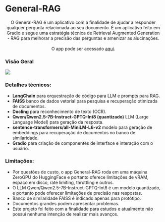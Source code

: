 # General-RAG

<div align="center">
    O General-RAG é um aplicativo com a finalidade de ajudar a responder qualquer pergunta relacionada ao seu documento.
  É um aplicativo feito em Gradio e segue uma estratégia técnica de Retrieval Augmented Generation - RAG para melhorar a precisão das perguntas e amenizar as alucinações.
  <br/>
  <br/>
  O app pode ser acessado
  <a href="https://huggingface.co/spaces/FelipeErmeson/projeto-rag" target="_blank">aqui</a>.
  </p>
</div>

### Visão Geral
<img src="assets/readme/general-rag-guide.gif">

### Detalhes técnicos:

* **LangChain** para orquestração de código para LLM e prompts para RAG.
* **FAISS** banco de dados vetorial para pesquisa e recuperação otimizada de documentos.
* **Docling** para reconhecimento de texto (OCR).
* **Qwen/Qwen2.5-7B-Instruct-GPTQ-Int8 (quantizado)** LLM (Large Language Model) para geração da resposta.
* **sentence-transformers/all-MiniLM-L6-v2** modelo para geração de embeddings para recuperação de documentos no banco de similaridade.
* **Gradio** para criação de componentes de interface e interação com o usuário.

### Limitações:

* Por questões de custo, o app General-RAG roda em uma máquina ZeroGPU do HuggingFace e portanto oferece limitações de vRAM, espaço em disco, rate limiting, throttling e outros.
* O LLM Qwen/Qwen2.5-7B-Instruct-GPTQ-Int8 é um modelo quantizado, e portanto pode oferecer limitações de precisão nas respostas.
* Banco de similaridade FAISS é indicado apenas para protótipo.
* Documentos grandes podem apresentar problemas.
* Este projeto foi feito com a finalidade para estudos e atualmente não possui nenhuma intenção de realizar mais avanços.
